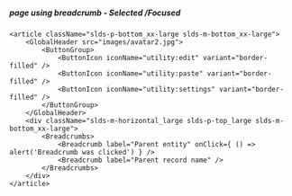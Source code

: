 ##### page using breadcrumb - Selected /Focused

    <article className="slds-p-bottom_xx-large slds-m-bottom_xx-large">
        <GlobalHeader src="images/avatar2.jpg">
            <ButtonGroup>
                <ButtonIcon iconName="utility:edit" variant="border-filled" />
                <ButtonIcon iconName="utility:paste" variant="border-filled" />
                <ButtonIcon iconName="utility:settings" variant="border-filled" />
            </ButtonGroup>
        </GlobalHeader>
        <div className="slds-m-horizontal_large slds-p-top_large slds-m-bottom_xx-large">
            <Breadcrumbs>
                <Breadcrumb label="Parent entity" onClick={ () => alert('Breadcrumb was clicked') } />
                <Breadcrumb label="Parent record name" />
            </Breadcrumbs>
        </div>
    </article>

